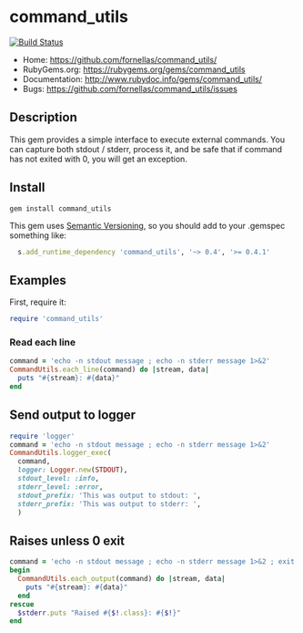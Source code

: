 # command_utils

[![Build Status](https://travis-ci.org/fornellas/command_utils.svg?branch=master)](https://travis-ci.org/fornellas/command_utils)

* Home: https://github.com/fornellas/command_utils/
* RubyGems.org: https://rubygems.org/gems/command_utils
* Documentation: http://www.rubydoc.info/gems/command_utils/
* Bugs: https://github.com/fornellas/command_utils/issues

## Description

This gem provides a simple interface to execute external commands. You can capture both stdout / stderr, process it, and be safe that if command has not exited with 0, you will get an exception.

## Install

    gem install command_utils

This gem uses [Semantic Versioning](http://semver.org/), so you should add to your .gemspec something like:
```ruby
  s.add_runtime_dependency 'command_utils', '~> 0.4', '>= 0.4.1'
```

## Examples

First, require it:
```ruby
require 'command_utils'
```

### Read each line

```ruby
command = 'echo -n stdout message ; echo -n stderr message 1>&2'
CommandUtils.each_line(command) do |stream, data|
  puts "#{stream}: #{data}"
end
```

## Send output to logger

```ruby
require 'logger'
command = 'echo -n stdout message ; echo -n stderr message 1>&2'
CommandUtils.logger_exec(
  command,
  logger: Logger.new(STDOUT),
  stdout_level: :info,
  stderr_level: :error,
  stdout_prefix: 'This was output to stdout: ',
  stderr_prefix: 'This was output to stderr: ',
  )
```

## Raises unless 0 exit

```ruby
command = 'echo -n stdout message ; echo -n stderr message 1>&2 ; exit 3'
begin
  CommandUtils.each_output(command) do |stream, data|
    puts "#{stream}: #{data}"
  end
rescue
  $stderr.puts "Raised #{$!.class}: #{$!}"
end
```
